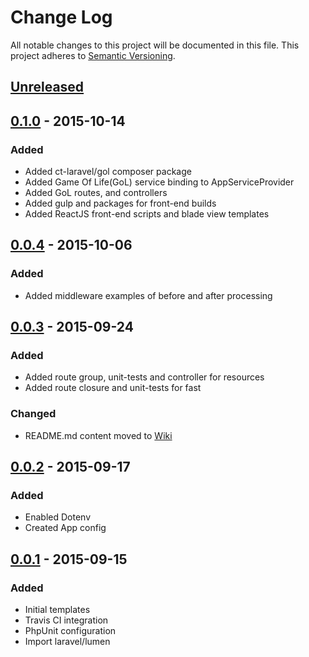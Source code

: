# Change Log
All notable changes to this project will be documented in this file.
This project adheres to [Semantic Versioning](http://semver.org/).

## [Unreleased][unreleased]

## [0.1.0] - 2015-10-14
### Added
- Added ct-laravel/gol composer package
- Added Game Of Life(GoL) service binding to AppServiceProvider
- Added GoL routes, and controllers
- Added gulp and packages for front-end builds
- Added ReactJS front-end scripts and blade view templates

## [0.0.4] - 2015-10-06
### Added
- Added middleware examples of before and after processing

## [0.0.3] - 2015-09-24
### Added
- Added route group, unit-tests and controller for resources
- Added route closure and unit-tests for fast 

### Changed
- README.md content moved to [Wiki](https://github.com/ct-laravel/lumen/wiki)

## [0.0.2] - 2015-09-17
### Added
- Enabled Dotenv
- Created App config

## [0.0.1] - 2015-09-15
### Added 
- Initial templates 
- Travis CI integration
- PhpUnit configuration
- Import laravel/lumen

[unreleased]: https://github.com/ct-laravel/lumen/compare/v0.1.0...HEAD
[0.1.0]: https://github.com/ct-laravel/lumen/compare/v0.1.0...v0.0.4
[0.0.4]: https://github.com/ct-laravel/lumen/compare/v0.0.4...v0.0.3
[0.0.3]: https://github.com/ct-laravel/lumen/compare/v0.0.2...v0.0.3
[0.0.2]: https://github.com/ct-laravel/lumen/compare/v0.0.1...v0.0.2
[0.0.1]: https://github.com/ct-laravel/lumen/compare/v0.0.0...v0.0.1